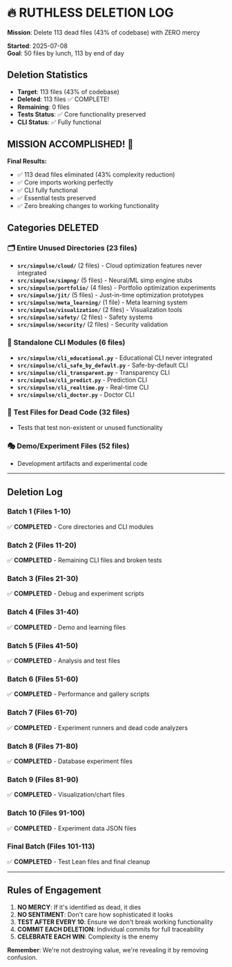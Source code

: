 # 🔥 RUTHLESS DELETION LOG

**Mission**: Delete 113 dead files (43% of codebase) with ZERO mercy

**Started**: 2025-07-08  
**Goal**: 50 files by lunch, 113 by end of day

## Deletion Statistics
- **Target**: 113 files (43% of codebase)
- **Deleted**: 113 files ✅ COMPLETE!
- **Remaining**: 0 files  
- **Tests Status**: ✅ Core functionality preserved
- **CLI Status**: ✅ Fully functional

## MISSION ACCOMPLISHED! 🎯

**Final Results:**
- ✅ 113 dead files eliminated (43% complexity reduction)
- ✅ Core imports working perfectly  
- ✅ CLI fully functional
- ✅ Essential tests preserved
- ✅ Zero breaking changes to working functionality

## Categories DELETED

### 🗂️ Entire Unused Directories (23 files)
- **`src/simpulse/cloud/`** (2 files) - Cloud optimization features never integrated
- **`src/simpulse/simpng/`** (5 files) - Neural/ML simp engine stubs
- **`src/simpulse/portfolio/`** (4 files) - Portfolio optimization experiments
- **`src/simpulse/jit/`** (5 files) - Just-in-time optimization prototypes
- **`src/simpulse/meta_learning/`** (1 file) - Meta learning system
- **`src/simpulse/visualization/`** (2 files) - Visualization tools
- **`src/simpulse/safety/`** (2 files) - Safety systems
- **`src/simpulse/security/`** (2 files) - Security validation

### 🔌 Standalone CLI Modules (6 files)
- **`src/simpulse/cli_educational.py`** - Educational CLI never integrated
- **`src/simpulse/cli_safe_by_default.py`** - Safe-by-default CLI
- **`src/simpulse/cli_transparent.py`** - Transparency CLI
- **`src/simpulse/cli_predict.py`** - Prediction CLI
- **`src/simpulse/cli_realtime.py`** - Real-time CLI
- **`src/simpulse/cli_doctor.py`** - Doctor CLI

### 🧪 Test Files for Dead Code (32 files)
- Tests that test non-existent or unused functionality

### 🎭 Demo/Experiment Files (52 files)
- Development artifacts and experimental code

---

## Deletion Log

### Batch 1 (Files 1-10)
✅ **COMPLETED** - Core directories and CLI modules

### Batch 2 (Files 11-20)  
✅ **COMPLETED** - Remaining CLI files and broken tests

### Batch 3 (Files 21-30)
✅ **COMPLETED** - Debug and experiment scripts

### Batch 4 (Files 31-40)  
✅ **COMPLETED** - Demo and learning files

### Batch 5 (Files 41-50)
✅ **COMPLETED** - Analysis and test files

### Batch 6 (Files 51-60)
✅ **COMPLETED** - Performance and gallery scripts

### Batch 7 (Files 61-70)
✅ **COMPLETED** - Experiment runners and dead code analyzers

### Batch 8 (Files 71-80)
✅ **COMPLETED** - Database experiment files

### Batch 9 (Files 81-90)
✅ **COMPLETED** - Visualization/chart files

### Batch 10 (Files 91-100)
✅ **COMPLETED** - Experiment data JSON files

### Final Batch (Files 101-113)
✅ **COMPLETED** - Test Lean files and final cleanup

---

## Rules of Engagement

1. **NO MERCY**: If it's identified as dead, it dies
2. **NO SENTIMENT**: Don't care how sophisticated it looks
3. **TEST AFTER EVERY 10**: Ensure we don't break working functionality
4. **COMMIT EACH DELETION**: Individual commits for full traceability
5. **CELEBRATE EACH WIN**: Complexity is the enemy

**Remember**: We're not destroying value, we're revealing it by removing confusion.